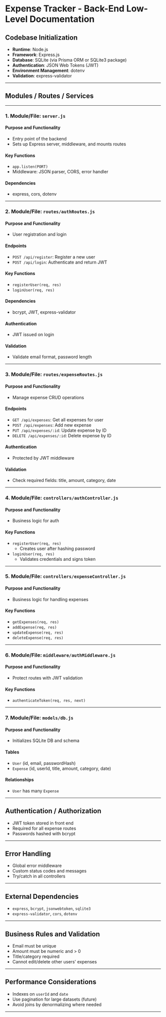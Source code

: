 # Expense Tracker - Back-End Low-Level Documentation

## Codebase Initialization

- **Runtime**: Node.js
- **Framework**: Express.js
- **Database**: SQLite (via Prisma ORM or SQLite3 package)
- **Authentication**: JSON Web Tokens (JWT)
- **Environment Management**: dotenv
- **Validation**: express-validator

---

## Modules / Routes / Services

---

### 1. Module/File: `server.js`

#### Purpose and Functionality
- Entry point of the backend
- Sets up Express server, middleware, and mounts routes

#### Key Functions
- `app.listen(PORT)`
- Middleware: JSON parser, CORS, error handler

#### Dependencies
- express, cors, dotenv

---

### 2. Module/File: `routes/authRoutes.js`

#### Purpose and Functionality
- User registration and login

#### Endpoints
- `POST /api/register`: Register a new user
- `POST /api/login`: Authenticate and return JWT

#### Key Functions
- `registerUser(req, res)`
- `loginUser(req, res)`

#### Dependencies
- bcrypt, JWT, express-validator

#### Authentication
- JWT issued on login

#### Validation
- Validate email format, password length

---

### 3. Module/File: `routes/expenseRoutes.js`

#### Purpose and Functionality
- Manage expense CRUD operations

#### Endpoints
- `GET /api/expenses`: Get all expenses for user
- `POST /api/expenses`: Add new expense
- `PUT /api/expenses/:id`: Update expense by ID
- `DELETE /api/expenses/:id`: Delete expense by ID

#### Authentication
- Protected by JWT middleware

#### Validation
- Check required fields: title, amount, category, date

---

### 4. Module/File: `controllers/authController.js`

#### Purpose and Functionality
- Business logic for auth

#### Key Functions
- `registerUser(req, res)`
  - Creates user after hashing password
- `loginUser(req, res)`
  - Validates credentials and signs token

---

### 5. Module/File: `controllers/expenseController.js`

#### Purpose and Functionality
- Business logic for handling expenses

#### Key Functions
- `getExpenses(req, res)`
- `addExpense(req, res)`
- `updateExpense(req, res)`
- `deleteExpense(req, res)`

---

### 6. Module/File: `middleware/authMiddleware.js`

#### Purpose and Functionality
- Protect routes with JWT validation

#### Key Functions
- `authenticateToken(req, res, next)`

---

### 7. Module/File: `models/db.js`

#### Purpose and Functionality
- Initializes SQLite DB and schema

#### Tables
- `User` (id, email, passwordHash)
- `Expense` (id, userId, title, amount, category, date)

#### Relationships
- `User` has many `Expense`

---

## Authentication / Authorization

- JWT token stored in front end
- Required for all expense routes
- Passwords hashed with bcrypt

---

## Error Handling

- Global error middleware
- Custom status codes and messages
- Try/catch in all controllers

---

## External Dependencies

- `express`, `bcrypt`, `jsonwebtoken`, `sqlite3`
- `express-validator`, `cors`, `dotenv`

---

## Business Rules and Validation

- Email must be unique
- Amount must be numeric and > 0
- Title/category required
- Cannot edit/delete other users' expenses

---

## Performance Considerations

- Indexes on `userId` and `date`
- Use pagination for large datasets (future)
- Avoid joins by denormalizing where needed

---